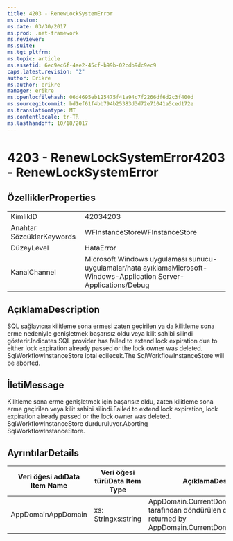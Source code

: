 ```yaml
---
title: 4203 - RenewLockSystemError
ms.custom: 
ms.date: 03/30/2017
ms.prod: .net-framework
ms.reviewer: 
ms.suite: 
ms.tgt_pltfrm: 
ms.topic: article
ms.assetid: 6ec9ec6f-4ae2-45cf-b99b-02cdb9dc9ec9
caps.latest.revision: "2"
author: Erikre
ms.author: erikre
manager: erikre
ms.openlocfilehash: 06d4695eb125475f41a94c7f2266df6d2c3f400d
ms.sourcegitcommit: bd1ef61f4bb794b25383d3d72e71041a5ced172e
ms.translationtype: MT
ms.contentlocale: tr-TR
ms.lasthandoff: 10/18/2017
---
```

# <a name="4203---renewlocksystemerror"></a><span data-ttu-id="3eec9-102">4203 - RenewLockSystemError</span><span class="sxs-lookup"><span data-stu-id="3eec9-102">4203 - RenewLockSystemError</span></span>
## <a name="properties"></a><span data-ttu-id="3eec9-103">Özellikler</span><span class="sxs-lookup"><span data-stu-id="3eec9-103">Properties</span></span>  
  
|||  
|-|-|  
|<span data-ttu-id="3eec9-104">Kimlik</span><span class="sxs-lookup"><span data-stu-id="3eec9-104">ID</span></span>|<span data-ttu-id="3eec9-105">4203</span><span class="sxs-lookup"><span data-stu-id="3eec9-105">4203</span></span>|  
|<span data-ttu-id="3eec9-106">Anahtar Sözcükler</span><span class="sxs-lookup"><span data-stu-id="3eec9-106">Keywords</span></span>|<span data-ttu-id="3eec9-107">WFInstanceStore</span><span class="sxs-lookup"><span data-stu-id="3eec9-107">WFInstanceStore</span></span>|  
|<span data-ttu-id="3eec9-108">Düzey</span><span class="sxs-lookup"><span data-stu-id="3eec9-108">Level</span></span>|<span data-ttu-id="3eec9-109">Hata</span><span class="sxs-lookup"><span data-stu-id="3eec9-109">Error</span></span>|  
|<span data-ttu-id="3eec9-110">Kanal</span><span class="sxs-lookup"><span data-stu-id="3eec9-110">Channel</span></span>|<span data-ttu-id="3eec9-111">Microsoft Windows uygulaması sunucu-uygulamalar/hata ayıklama</span><span class="sxs-lookup"><span data-stu-id="3eec9-111">Microsoft-Windows-Application Server-Applications/Debug</span></span>|  
  
## <a name="description"></a><span data-ttu-id="3eec9-112">Açıklama</span><span class="sxs-lookup"><span data-stu-id="3eec9-112">Description</span></span>  
 <span data-ttu-id="3eec9-113">SQL sağlayıcısı kilitleme sona ermesi zaten geçirilen ya da kilitleme sona erme nedeniyle genişletmek başarısız oldu veya kilit sahibi silindi gösterir.</span><span class="sxs-lookup"><span data-stu-id="3eec9-113">Indicates SQL provider has failed to extend lock expiration due to either lock expiration already passed or the lock owner was deleted.</span></span> <span data-ttu-id="3eec9-114">SqlWorkflowInstanceStore iptal edilecek.</span><span class="sxs-lookup"><span data-stu-id="3eec9-114">The SqlWorkflowInstanceStore will be aborted.</span></span>  
  
## <a name="message"></a><span data-ttu-id="3eec9-115">İleti</span><span class="sxs-lookup"><span data-stu-id="3eec9-115">Message</span></span>  
 <span data-ttu-id="3eec9-116">Kilitleme sona erme genişletmek için başarısız oldu, zaten kilitleme sona erme geçirilen veya kilit sahibi silindi.</span><span class="sxs-lookup"><span data-stu-id="3eec9-116">Failed to extend lock expiration, lock expiration already passed or the lock owner was deleted.</span></span> <span data-ttu-id="3eec9-117">SqlWorkflowInstanceStore durduruluyor.</span><span class="sxs-lookup"><span data-stu-id="3eec9-117">Aborting SqlWorkflowInstanceStore.</span></span>  
  
## <a name="details"></a><span data-ttu-id="3eec9-118">Ayrıntılar</span><span class="sxs-lookup"><span data-stu-id="3eec9-118">Details</span></span>  
  
|<span data-ttu-id="3eec9-119">Veri öğesi adı</span><span class="sxs-lookup"><span data-stu-id="3eec9-119">Data Item Name</span></span>|<span data-ttu-id="3eec9-120">Veri öğesi türü</span><span class="sxs-lookup"><span data-stu-id="3eec9-120">Data Item Type</span></span>|<span data-ttu-id="3eec9-121">Açıklama</span><span class="sxs-lookup"><span data-stu-id="3eec9-121">Description</span></span>|  
|--------------------|--------------------|-----------------|  
|<span data-ttu-id="3eec9-122">AppDomain</span><span class="sxs-lookup"><span data-stu-id="3eec9-122">AppDomain</span></span>|<span data-ttu-id="3eec9-123">xs: String</span><span class="sxs-lookup"><span data-stu-id="3eec9-123">xs:string</span></span>|<span data-ttu-id="3eec9-124">AppDomain.CurrentDomain.FriendlyName tarafından döndürülen dize.</span><span class="sxs-lookup"><span data-stu-id="3eec9-124">The string returned by AppDomain.CurrentDomain.FriendlyName.</span></span>|
